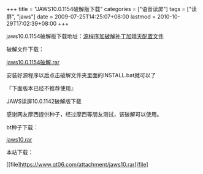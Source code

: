 +++
title = "JAWS10.0.1154破解版下载"
categories = ["语音读屏"]
tags = ["读屏", "jaws"]
date = 2009-07-25T14:25:07+08:00
lastmod = 2010-10-29T17:02:39+08:00
+++



jaws10.0.1154破解版下载地址：<a href="http://dl.mangren.org/qt/jaws10.0.1154.rar" target="_blank">源程序加破解补丁加晴天配置文件</a>

破解文件下载：

<a href="https://www.qt06.com/attachment/1249651612_47525f4f.rar" target="_blank">jaws10.0.1154破解.rar</a>

安装好源程序以后点击破解文件夹里面的INSTALL.bat就可以了

『下面版本已经不推荐使用』

JAWS读屏10.0.1142破解版下载 

感谢网友摩西提供种子，经过摩西等朋友测试，该破解可以使用。

bt种子下载：

<a href="https://www.qt06.com/attachment/1248502875_550312c5.rar" target="_blank">jaws10.rar</a>

本站下载：

[[file]https://www.qt06.com/attachment/jaws10.rar[/file]